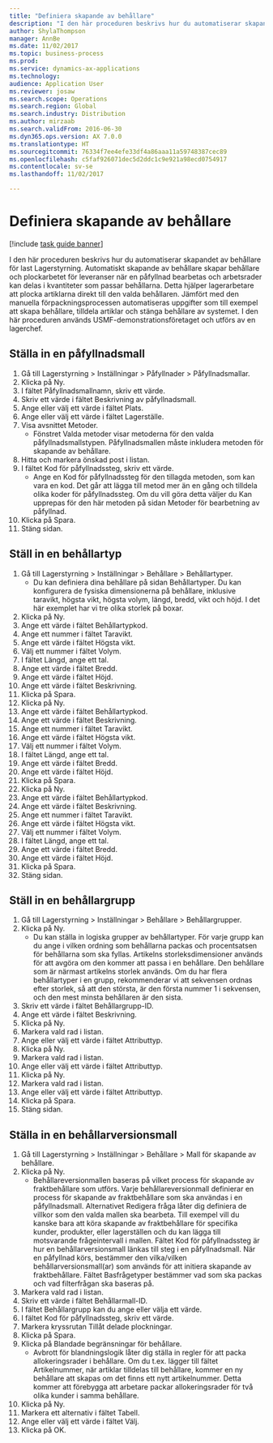 ```yaml
--- 
title: "Definiera skapande av behållare"
description: "I den här proceduren beskrivs hur du automatiserar skapandet av behållare för last Lagerstyrning."
author: ShylaThompson
manager: AnnBe
ms.date: 11/02/2017
ms.topic: business-process
ms.prod: 
ms.service: dynamics-ax-applications
ms.technology: 
audience: Application User
ms.reviewer: josaw
ms.search.scope: Operations
ms.search.region: Global
ms.search.industry: Distribution
ms.author: mirzaab
ms.search.validFrom: 2016-06-30
ms.dyn365.ops.version: AX 7.0.0
ms.translationtype: HT
ms.sourcegitcommit: 76334f7ee4efe33df4a86aaa11a59748387cec89
ms.openlocfilehash: c5faf926071dec5d2ddc1c9e921a98ecd0754917
ms.contentlocale: sv-se
ms.lasthandoff: 11/02/2017

---
```

# <a name="set-up-containerization"></a>Definiera skapande av behållare

[!include [task guide banner](../../includes/task-guide-banner.md)]

I den här proceduren beskrivs hur du automatiserar skapandet av behållare för last Lagerstyrning. Automatiskt skapande av behållare skapar behållare och plockarbetet för leveranser när en påfyllnad bearbetas och arbetsrader kan delas i kvantiteter som passar behållarna. Detta hjälper lagerarbetare att plocka artiklarna direkt till den valda behållaren. Jämfört med den manuella förpackningsprocessen automatiseras uppgifter som till exempel att skapa behållare, tilldela artiklar och stänga behållare av systemet. I den här proceduren används USMF-demonstrationsföretaget och utförs av en lagerchef.


## <a name="set-up-a-wave-template"></a>Ställa in en påfyllnadsmall
1. Gå till Lagerstyrning > Inställningar > Påfyllnader > Påfyllnadsmallar.
2. Klicka på Ny.
3. I fältet Påfyllnadsmallnamn, skriv ett värde.
4. Skriv ett värde i fältet Beskrivning av påfyllnadsmall.
5. Ange eller välj ett värde i fältet Plats.
6. Ange eller välj ett värde i fältet Lagerställe.
7. Visa avsnittet Metoder.
    * Fönstret Valda metoder visar metoderna för den valda påfyllnadsmallstypen. Påfyllnadsmallen måste inkludera metoden för skapande av behållare.  
8. Hitta och markera önskad post i listan.
9. I fältet Kod för påfyllnadssteg, skriv ett värde.
    * Ange en Kod för påfyllnadssteg för den tillagda metoden, som kan vara en kod. Det går att lägga till metod mer än en gång och tilldela olika koder för påfyllnadssteg. Om du vill göra detta väljer du Kan upprepas för den här metoden på sidan Metoder för bearbetning av påfyllnad.  
10. Klicka på Spara.
11. Stäng sidan.

## <a name="set-up-a-container-type"></a>Ställ in en behållartyp
1. Gå till Lagerstyrning > Inställningar > Behållare > Behållartyper.
    * Du kan definiera dina behållare på sidan Behållartyper. Du kan konfigurera de fysiska dimensionerna på behållare, inklusive taravikt, högsta vikt, högsta volym, längd, bredd, vikt och höjd. I det här exemplet har vi tre olika storlek på boxar.  
2. Klicka på Ny.
3. Ange ett värde i fältet Behållartypkod.
4. Ange ett nummer i fältet Taravikt.
5. Ange ett värde i fältet Högsta vikt.
6. Välj ett nummer i fältet Volym.
7. I fältet Längd, ange ett tal.
8. Ange ett värde i fältet Bredd.
9. Ange ett värde i fältet Höjd.
10. Ange ett värde i fältet Beskrivning.
11. Klicka på Spara.
12. Klicka på Ny.
13. Ange ett värde i fältet Behållartypkod.
14. Ange ett värde i fältet Beskrivning.
15. Ange ett nummer i fältet Taravikt.
16. Ange ett värde i fältet Högsta vikt.
17. Välj ett nummer i fältet Volym.
18. I fältet Längd, ange ett tal.
19. Ange ett värde i fältet Bredd.
20. Ange ett värde i fältet Höjd.
21. Klicka på Spara.
22. Klicka på Ny.
23. Ange ett värde i fältet Behållartypkod.
24. Ange ett värde i fältet Beskrivning.
25. Ange ett nummer i fältet Taravikt.
26. Ange ett värde i fältet Högsta vikt.
27. Välj ett nummer i fältet Volym.
28. I fältet Längd, ange ett tal.
29. Ange ett värde i fältet Bredd.
30. Ange ett värde i fältet Höjd.
31. Klicka på Spara.
32. Stäng sidan.

## <a name="set-up-a-container-group"></a>Ställ in en behållargrupp
1. Gå till Lagerstyrning > Inställningar > Behållare > Behållargrupper.
2. Klicka på Ny.
    * Du kan ställa in logiska grupper av behållartyper. För varje grupp kan du ange i vilken ordning som behållarna packas och procentsatsen för behållarna som ska fyllas. Artikelns storleksdimensioner används för att avgöra om den kommer att passa i en behållare. Den behållare som är närmast artikelns storlek används. Om du har flera behållartyper i en grupp, rekommenderar vi att sekvensen ordnas efter storlek, så att den största, är den första nummer 1 i sekvensen, och den mest minsta behållaren är den sista.    
3. Skriv ett värde i fältet Behållargrupp-ID.
4. Ange ett värde i fältet Beskrivning.
5. Klicka på Ny.
6. Markera vald rad i listan.
7. Ange eller välj ett värde i fältet Attributtyp.
8. Klicka på Ny.
9. Markera vald rad i listan.
10. Ange eller välj ett värde i fältet Attributtyp.
11. Klicka på Ny.
12. Markera vald rad i listan.
13. Ange eller välj ett värde i fältet Attributtyp.
14. Klicka på Spara.
15. Stäng sidan.

## <a name="set-up-a-container-build-template"></a>Ställa in en behållarversionsmall
1. Gå till Lagerstyrning > Inställningar > Behållare > Mall för skapande av behållare.
2. Klicka på Ny.
    * Behållareversionmallen baseras på vilket process för skapande av fraktbehållare som utförs. Varje behållareversionmall definierar en process för skapande av fraktbehållare som ska användas i en påfyllnadsmall. Alternativet Redigera fråga låter dig definiera de villkor som den valda mallen ska bearbeta. Till exempel vill du kanske bara att köra skapande av fraktbehållare för specifika kunder, produkter, eller lagerställen och du kan lägga till motsvarande frågeintervall i mallen. Fältet Kod för påfyllnadssteg är hur en behållarversionsmall länkas till steg i en påfyllnadsmall. När en påfyllnad körs, bestämmer den vilka/vilken behållarversionsmall(ar) som används för att initiera skapande av fraktbehållare. Fältet Basfrågetyper bestämmer vad som ska packas och vad filterfrågan ska baseras på.  
3. Markera vald rad i listan.
4. Skriv ett värde i fältet Behållarmall-ID.
5. I fältet Behållargrupp kan du ange eller välja ett värde.
6. I fältet Kod för påfyllnadssteg, skriv ett värde.
7. Markera kryssrutan Tillåt delade plockningar.
8. Klicka på Spara.
9. Klicka på Blandade begränsningar för behållare.
    * Avbrott för blandningslogik låter dig ställa in regler för att packa allokeringsrader i behållare. Om du t.ex. lägger till fältet Artikelnummer, när artiklar tilldelas till behållare, kommer en ny behållare att skapas om det finns ett nytt artikelnummer. Detta kommer att förebygga att arbetare packar allokeringsrader för två olika kunder i samma behållare.  
10. Klicka på Ny.
11. Markera ett alternativ i fältet Tabell.
12. Ange eller välj ett värde i fältet Välj.
13. Klicka på OK.


